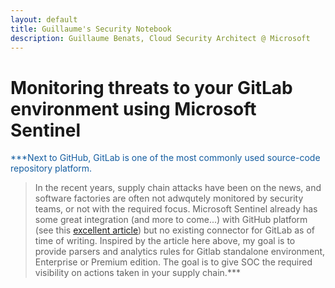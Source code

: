 ```yaml
---
layout: default
title: Guillaume's Security Notebook
description: Guillaume Benats, Cloud Security Architect @ Microsoft
---
```


# Monitoring threats to your GitLab environment using Microsoft Sentinel

<span style="color:#145DA0;">***Next to GitHub, GitLab is one of the most commonly used source-code repository platform. 
> In the recent years, supply chain attacks have been on the news, and software factories are often not adwqutely monitored
> by security teams, or not with the required focus. 
> Microsoft Sentinel already has some great integration (and more to come...) with GitHub platform (see this <a href="https://techcommunity.microsoft.com/t5/microsoft-sentinel-blog/protecting-your-github-assets-with-azure-sentinel/ba-p/1457721">excellent article</a>) but no existing connector for GitLab as of time of writing.
> Inspired by the article here above, my goal is to provide parsers and analytics rules for Gitlab standalone environment, Enterprise or Premium edition. The goal is to give SOC the required visibility on actions taken in your supply chain.***</span>
